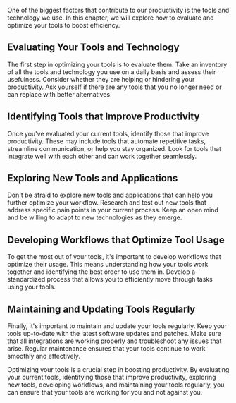 
One of the biggest factors that contribute to our productivity is the tools and technology we use. In this chapter, we will explore how to evaluate and optimize your tools to boost efficiency.

Evaluating Your Tools and Technology
------------------------------------

The first step in optimizing your tools is to evaluate them. Take an inventory of all the tools and technology you use on a daily basis and assess their usefulness. Consider whether they are helping or hindering your productivity. Ask yourself if there are any tools that you no longer need or can replace with better alternatives.

Identifying Tools that Improve Productivity
-------------------------------------------

Once you've evaluated your current tools, identify those that improve productivity. These may include tools that automate repetitive tasks, streamline communication, or help you stay organized. Look for tools that integrate well with each other and can work together seamlessly.

Exploring New Tools and Applications
------------------------------------

Don't be afraid to explore new tools and applications that can help you further optimize your workflow. Research and test out new tools that address specific pain points in your current process. Keep an open mind and be willing to adapt to new technologies as they emerge.

Developing Workflows that Optimize Tool Usage
---------------------------------------------

To get the most out of your tools, it's important to develop workflows that optimize their usage. This means understanding how your tools work together and identifying the best order to use them in. Develop a standardized process that allows you to efficiently move through tasks using your tools.

Maintaining and Updating Tools Regularly
----------------------------------------

Finally, it's important to maintain and update your tools regularly. Keep your tools up-to-date with the latest software updates and patches. Make sure that all integrations are working properly and troubleshoot any issues that arise. Regular maintenance ensures that your tools continue to work smoothly and effectively.

Optimizing your tools is a crucial step in boosting productivity. By evaluating your current tools, identifying those that improve productivity, exploring new tools, developing workflows, and maintaining your tools regularly, you can ensure that your tools are working for you and not against you.

